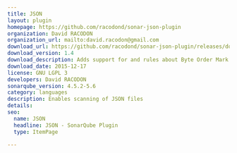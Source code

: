 ```yaml
---
title: JSON
layout: plugin
homepage: https://github.com/racodond/sonar-json-plugin
organization: David RACODON
organization_url: mailto:david.racodon@gmail.com
download_url: https://github.com/racodond/sonar-json-plugin/releases/download/1.4/sonar-json-plugin-1.4.jar
download_version: 1.4
download_description: Adds support for and rules about Byte Order Mark (BOM)
download_date: 2015-12-17
license: GNU LGPL 3
developers: David RACODON
sonarqube_version: 4.5.2-5.6
category: languages
description: Enables scanning of JSON files
details: 
seo: 
  name: JSON
  headline: JSON - SonarQube Plugin
  type: ItemPage

---
```

